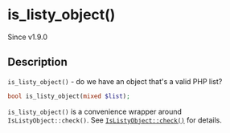 # is_listy_object()

<div class="callout info" markdown="1">
Since v1.9.0
</div>

## Description

`is_listy_object()` - do we have an object that's a valid PHP list?

```php
bool is_listy_object(mixed $list);
```

`is_listy_object()` is a convenience wrapper around `IsListyObject::check()`. See [`IsListyObject::check()`](IsListyObject.check.html) for details.
